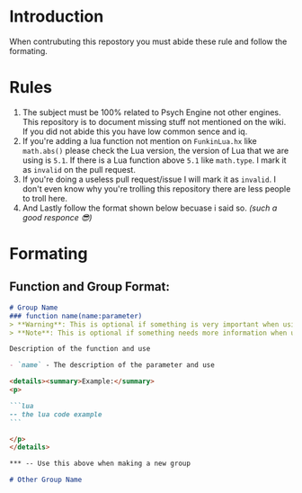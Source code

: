 # Introduction
When contrubuting this repostory you must abide these rule and follow the formating.

# Rules
1. The subject must be 100% related to Psych Engine not other engines. This repository is to document missing stuff not mentioned on the wiki. If you did not abide this you have low common sence and iq.
2. If you're adding a lua function not mention on `FunkinLua.hx` like `math.abs()` please check the Lua version, the version of Lua that we are using is `5.1`. If there is a Lua function above `5.1` like `math.type`. I mark it as `invalid` on the pull request.
3. If you're doing a useless pull request/issue I will mark it as `invalid`. I don't even know why you're trolling this repository there are less people to troll here.
4. And Lastly follow the format shown below becuase i said so. _(such a good responce 😎)_

# Formating
## Function and Group Format:

````md
# Group Name
### function name(name:parameter)
> **Warning**: This is optional if something is very important when using a function
> **Note**: This is optional if something needs more information when using a function

Description of the function and use

- `name` - The description of the parameter and use

<details><summary>Example:</summary>
<p>

```lua
-- the lua code example
```

</p>
</details>

*** -- Use this above when making a new group

# Other Group Name

````